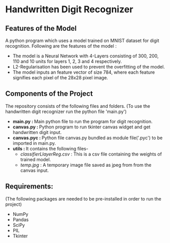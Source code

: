 # Handwritten Digit Recognizer
<h2>Features of the Model</h2>
 <p>A python program which uses a model trained on MNIST dataset for digit recognition. Following are the features of the model :</p>
 <ul>
<li>The model is a Neural Network with 4-Layers consisting of 300, 200, 110 and 10 units for layers 1, 2, 3 and 4 respectively.</li>
<li>L2-Regularisation has been used to prevent the overfitting of the model.</li>
<li>The model inputs an feature vector of size 784, where each feature signifies each pixel of the 28x28 pixel image.</li>
 </ul>
 
 <h2>Components of the Project</h2>
 <p>The repository consists of the following files and folders. (To use the handwritten digit recognizer run the python file 'main.py')
 <ul>
 <li><b>main.py : </b>Main python file to run the program for digit recognition.</li>
 <li><b>canvas.py : </b>Python program to run tkinter canvas widget and get handwritten digit input.</li>
 <li><b>canvas.pyc : </b>Python file canvas.py bundled as module file('.pyc') to be imported in main.py.</li>
 <li><b>utils : </b>It contains the following files-
 <ul>
  <li><i>classifierLlayerReg.csv</i> : This is a csv file containing the weights of trained model.</li>
  <li><i>temp.jpg</i> : A temporary image file saved as jpeg from from the canvas input.</li>
  </ul>
 </li>
 </ul>
<h2>Requirements:</h2>
<p>(The following packages are needed to be pre-installed in order to run the project)</p>
 <ul>
 <li>NumPy</li>
 <li>Pandas</li>
 <li>SciPy</li>
 <li>PIL</li>
 <li>Tkinter</li>
